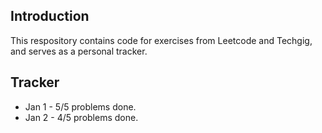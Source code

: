 ## Introduction
This respository contains code for exercises from Leetcode and Techgig, and serves as a personal tracker. 

## Tracker
* Jan 1 - 5/5 problems done.
* Jan 2 - 4/5 problems done.